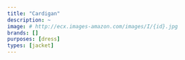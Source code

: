 ```yaml
---
title: "Cardigan"
description: ~
image: # http://ecx.images-amazon.com/images/I/{id}.jpg
brands: []
purposes: [dress]
types: [jacket]
---
```

